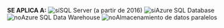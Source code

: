 <Token>**SE APLICA A:** ![sí](media/yes.png)SQL Server (a partir de 2016) ![sí](media/yes.png)Azure SQL Database ![no](media/no.png)Azure SQL Data Warehouse ![no](media/no.png)Almacenamiento de datos paralelos </Token>

